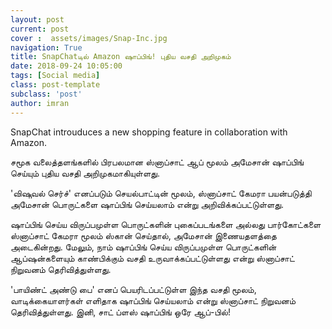 ```yaml
---
layout: post
current: post
cover :  assets/images/Snap-Inc.jpg
navigation: True
title: SnapChatடில் Amazon ஷாப்பிங்! புதிய வசதி அறிமுகம்
date: 2018-09-24 10:05:00
tags: [Social media]
class: post-template
subclass: 'post'
author: imran
---
```


SnapChat introuduces a new shopping feature in collaboration with Amazon.

சமூக வலைத்தளங்களில் பிரபலமான ஸ்னாப்சாட் ஆப் மூலம் அமேசான் ஷாப்பிங் செய்யும் புதிய வசதி அறிமுகமாகியுள்ளது.

'விஷுவல் செர்ச்' எனப்படும் செயல்பாட்டின் மூலம், ஸ்னாப்சாட் கேமரா பயன்படுத்தி அமேசான் பொருட்களை ஷாப்பிங் செய்யலாம் என்று அறிவிக்கப்பட்டுள்ளது.

ஷாப்பிங் செய்ய விருப்பமுள்ள பொருட்களின் புகைப்படங்களை அல்லது பார்கோட்களை ஸ்னாப்சாட் கேமரா மூலம் ஸ்கான் செய்தால், அமேசான் இணையதளத்தை அடைகின்றது. மேலும், நாம் ஷாப்பிங் செய்ய விருப்பமுள்ள பொருட்களின் ஆப்ஷன்களையும் காண்பிக்கும் வசதி உருவாக்கப்பட்டுள்ளது என்று ஸ்னாப்சாட் நிறுவனம் தெரிவித்துள்ளது.

'பாயிண்ட் அண்டு பை' எனப் பெயரிடப்பட்டுள்ள இந்த வசதி மூலம், வாடிக்கையாளர்கள் எளிதாக ஷாப்பிங் செய்யலாம் என்று ஸ்னாப்சாட் நிறுவனம் தெரிவித்துள்ளது. இனி, சாட் ப்ளஸ் ஷாப்பிங் ஒரே ஆப்-பில்!